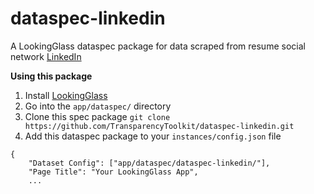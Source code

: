 # dataspec-linkedin

A LookingGlass dataspec package for data scraped from resume social network [LinkedIn](https://linkedin.com)

**Using this package**

1. Install [LookingGlass](https://github.com/TransparencyToolkit/LookingGlass)
2. Go into the `app/dataspec/` directory 
3. Clone this spec package `git clone https://github.com/TransparencyToolkit/dataspec-linkedin.git`
4. Add this dataspec package to your `instances/config.json` file

```
{
    "Dataset Config": ["app/dataspec/dataspec-linkedin/"],
    "Page Title": "Your LookingGlass App",
    ...
```
